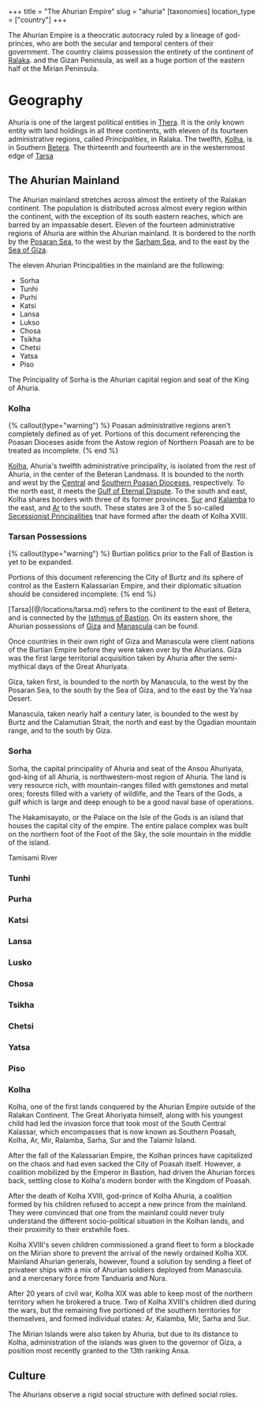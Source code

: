 +++
title = "The Ahurian Empire"
slug = "ahuria"
[taxonomies]
location_type = ["country"]
+++

The Ahurian Empire is a theocratic autocracy ruled by a lineage of god-princes, who are both the secular and temporal centers of their government. The country claims possession the entirety of the continent of [Ralaka](@/locations/ralaka/index.md). and the Gizan Peninsula, as well as a huge portion of the eastern half ot the Mirian Peninsula.

# Geography

Ahuria is one of the largest political entities in [Thera](@/locations/thera.md). It is the only known entity with land holdings in all three continents, with eleven of its fourteen administrative regions, called *Principalities*, in Ralaka. The twelfth, [Kolha](@/locations/kolha.md), is in Southern [Betera](@/locations/betera/index.md). The thirteenth and fourteenth are in the westernmost edge of [Tarsa](@/locations/tarsa.md)

## The Ahurian Mainland

The Ahurian mainland stretches across almost the entirety of the Ralakan continent. The population is distributed across almost every region within the continent, with the exception of its south eastern reaches, which are barred by an impassable desert. Eleven of the fourteen administrative regions of Ahuria are within the Ahurian mainland. It is bordered to the north by the [Posaran Sea](@/locations/posaran-sea.md), to the west by the [Sarham Sea](@/location/sarham-sea.md), and to the east by the [Sea of Giza](@/locations/sea_of_giza.md).

The eleven Ahurian Principalities in the mainland are the following:
  - Sorha
  - Tunhi
  - Purhi
  - Katsi
  - Lansa
  - Lukso
  - Chosa
  - Tsikha
  - Chetsi
  - Yatsa
  - Piso

The Principality of Sorha is the Ahurian capital region and seat of the King of Ahuria.

### Kolha

{% callout(type="warning") %}
Poasan administrative regions aren't completely defined as of yet.
Portions of this document referencing the Poasan Dioceses aside from
the Astow region of Northern Poasah are to be treated as incomplete.
{% end %}

[Kolha](@/locations/kolha.md), Ahuria's twelfth administrative principality, is isolated from the rest of Ahuria, in the center of the Beteran Landmass. It is bounded to the north and west by the [Central](@location/central_poasan_diocese.md) and [Southern Poasan Dioceses](@location/southern_poasan_diocese.md), respectively. To the north east, it meets the [Gulf of Eternal Dispute](@/locations/gulf_of_eternal_dispute.md). To the south and east, Kolha shares borders with three of its former provinces. [Sur](@/locations/sur.md) and [Kalamba](@/locations/kalamba.md) to the east, and [Ar](@/locations/ar.md) to the south. These states are 3 of the 5 so-called [Secessionist Principalities](@/misc/secessionist-principalities.md) tnat have formed after the death of Kolha XVIII.

### Tarsan Possessions

{% callout(type="warning") %}
Burtian politics prior to the Fall of Bastion is yet to be expanded.

Portions of this document referencing the City of Burtz and its
sphere of control as the Eastern Kalassarian Empire, and their
diplomatic situation should be considered incomplete.
{% end %}

[Tarsa]{@/locations/tarsa.md} refers to the continent to the east of Betera, and is connected by the [Isthmus of Bastion](@/locations/isthmus-of-bastion.md). On its eastern shore, the Ahurian possessions of [Giza](@/locations/giza.md) and [Manascula](@/locations/manascula.md) can be found.

Once countries in their own right of Giza and Manascula were client nations of the Burtian Empire before they were taken over by the Ahurians. Giza was the first large territorial acquisition taken by Ahuria after the semi-mythical days of the Great Ahuriyata.

Giza, taken first, is bounded to the north by Manascula, to the west by the Posaran Sea, to the south by the Sea of Giza, and to the east by the Ya'naa Desert.

Manascula, taken nearly half a century later, is bounded to the west by Burtz and the Calamutian Strait, the north and east by the Ogadian mountain range, and to the south by Giza.

### Sorha

Sorha, the capital principality of Ahuria and seat of the Ansou Ahuriyata, god-king of all Ahuria, is northwestern-most region of Ahuria. The land is very resource rich, with mountain-ranges filled with gemstones and metal ores; forests filled with a variety of wildlife, and the Tears of the Gods, a gulf which is large and deep enough to be a good naval base of operations.

The Hakamisayato, or the Palace on the Isle of the Gods is an island that houses the capital city of the empire. The entire palace complex was built on the northern foot of the Foot of the Sky, the sole mountain in the middle of the island.

Tamisami River

### Tunhi
### Purha
### Katsi
### Lansa
### Lusko
### Chosa
### Tsikha
### Chetsi
### Yatsa
### Piso
### Kolha

Kolha, one of the first lands conquered by the Ahurian Empire outside of the
Ralakan Continent. The Great Ahoriyata himself, along with his youngest child
had led the invasion force that took most of the South Central Kalassar, which
encompasses that is now known as Southern Poasah, Kolha, Ar, Mir,
Ralamba, Sarha, Sur and the Talamir Island.

After the fall of the Kalassarian Empire, the Kolhan princes have capitalized on
the chaos and had even sacked the City of Poasah itself. However, a coalition
mobilized by the Emperor in Bastion, had driven the Ahurian forces back,
settling close to Kolha's modern border with the Kingdom of Poasah.

After the death of Kolha XVIII, god-prince of Kolha Ahuria, a coalition formed by
his children refused to accept a new prince from the mainland. They were
convinced that one from the mainland could never truly understand the different
socio-political situation in the Kolhan lands, and their proximity to their
erstwhile foes. 

Kolha XVIII's seven children commissioned a grand fleet to form a blockade on the
Mirian shore to prevent the arrival of the newly ordained Kolha XIX. Mainland
Ahurian generals, however, found a solution by sending a fleet of privateer
ships with a mix of Ahurian soldiers deployed from Manascula. and a mercenary
force from Tanduaria and Nura. 

After 20 years of civil war, Kolha XIX was able to keep most of the northern
territory when he brokered a truce. Two of Kolha XVIII's children died during the
wars, but the remaining five portioned of the southern territories for
themselves, and formed individual states: Ar, Kalamba, Mir, Sarha and Sur.

The Mirian Islands were also taken by Ahuria, but due to its distance to Kolha,
administration of the islands was given to the governor of Giza, a position most
recently granted to the 13th ranking Ansa.

## Culture

The Ahurians observe a rigid social structure with defined social roles. 
